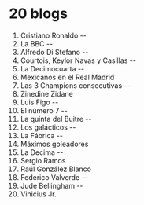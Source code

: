 # 20 blogs

1. Cristiano Ronaldo --
1. La BBC --
1. Alfredo Di Stefano --
1. Courtois, Keylor Navas y Casillas --
1. La Decimocuarta --
1. Mexicanos en el Real Madrid
1. Las 3 Champions consecutivas --
1. Zinedine Zidane
1. Luis Figo --
1. El número 7 --
1. La quinta del Buitre --
1. Los galácticos --
1. La Fábrica --
1. Máximos goleadores
1. La Decima --
1. Sergio Ramos
1. Raúl González Blanco
1. Federico Valverde --
1. Jude Bellingham --
1. Vinicius Jr.